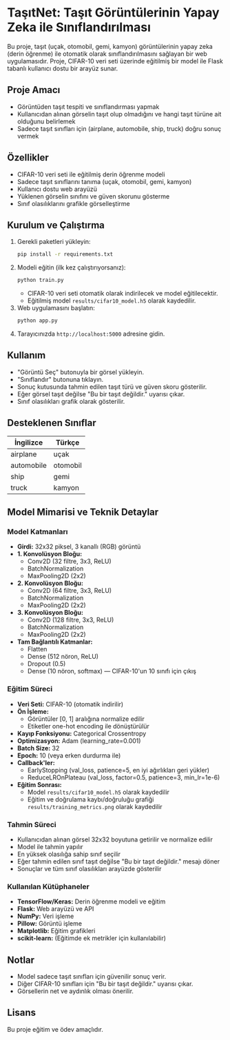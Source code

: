 # TaşıtNet: Taşıt Görüntülerinin Yapay Zeka ile Sınıflandırılması

Bu proje, taşıt (uçak, otomobil, gemi, kamyon) görüntülerinin yapay zeka (derin öğrenme) ile otomatik olarak sınıflandırılmasını sağlayan bir web uygulamasıdır. Proje, CIFAR-10 veri seti üzerinde eğitilmiş bir model ile Flask tabanlı kullanıcı dostu bir arayüz sunar.

## Proje Amacı
- Görüntüden taşıt tespiti ve sınıflandırması yapmak
- Kullanıcıdan alınan görselin taşıt olup olmadığını ve hangi taşıt türüne ait olduğunu belirlemek
- Sadece taşıt sınıfları için (airplane, automobile, ship, truck) doğru sonuç vermek

## Özellikler
- CIFAR-10 veri seti ile eğitilmiş derin öğrenme modeli
- Sadece taşıt sınıflarını tanıma (uçak, otomobil, gemi, kamyon)
- Kullanıcı dostu web arayüzü
- Yüklenen görselin sınıfını ve güven skorunu gösterme
- Sınıf olasılıklarını grafikle görselleştirme

## Kurulum ve Çalıştırma

1. Gerekli paketleri yükleyin:
   ```bash
   pip install -r requirements.txt
   ```
2. Modeli eğitin (ilk kez çalıştırıyorsanız):
   ```bash
   python train.py
   ```
   - CIFAR-10 veri seti otomatik olarak indirilecek ve model eğitilecektir.
   - Eğitilmiş model `results/cifar10_model.h5` olarak kaydedilir.
3. Web uygulamasını başlatın:
   ```bash
   python app.py
   ```
4. Tarayıcınızda `http://localhost:5000` adresine gidin.

## Kullanım
- "Görüntü Seç" butonuyla bir görsel yükleyin.
- "Sınıflandır" butonuna tıklayın.
- Sonuç kutusunda tahmin edilen taşıt türü ve güven skoru gösterilir.
- Eğer görsel taşıt değilse "Bu bir taşıt değildir." uyarısı çıkar.
- Sınıf olasılıkları grafik olarak gösterilir.

## Desteklenen Sınıflar
| İngilizce   | Türkçe    |
|------------|-----------|
| airplane   | uçak      |
| automobile | otomobil  |
| ship       | gemi      |
| truck      | kamyon    |

## Model Mimarisi ve Teknik Detaylar

### Model Katmanları
- **Girdi:** 32x32 piksel, 3 kanallı (RGB) görüntü
- **1. Konvolüsyon Bloğu:**
  - Conv2D (32 filtre, 3x3, ReLU)
  - BatchNormalization
  - MaxPooling2D (2x2)
- **2. Konvolüsyon Bloğu:**
  - Conv2D (64 filtre, 3x3, ReLU)
  - BatchNormalization
  - MaxPooling2D (2x2)
- **3. Konvolüsyon Bloğu:**
  - Conv2D (128 filtre, 3x3, ReLU)
  - BatchNormalization
  - MaxPooling2D (2x2)
- **Tam Bağlantılı Katmanlar:**
  - Flatten
  - Dense (512 nöron, ReLU)
  - Dropout (0.5)
  - Dense (10 nöron, softmax) — CIFAR-10'un 10 sınıfı için çıkış

### Eğitim Süreci
- **Veri Seti:** CIFAR-10 (otomatik indirilir)
- **Ön İşleme:**
  - Görüntüler [0, 1] aralığına normalize edilir
  - Etiketler one-hot encoding ile dönüştürülür
- **Kayıp Fonksiyonu:** Categorical Crossentropy
- **Optimizasyon:** Adam (learning_rate=0.001)
- **Batch Size:** 32
- **Epoch:** 10 (veya erken durdurma ile)
- **Callback'ler:**
  - EarlyStopping (val_loss, patience=5, en iyi ağırlıkları geri yükler)
  - ReduceLROnPlateau (val_loss, factor=0.5, patience=3, min_lr=1e-6)
- **Eğitim Sonrası:**
  - Model `results/cifar10_model.h5` olarak kaydedilir
  - Eğitim ve doğrulama kaybı/doğruluğu grafiği `results/training_metrics.png` olarak kaydedilir

### Tahmin Süreci
- Kullanıcıdan alınan görsel 32x32 boyutuna getirilir ve normalize edilir
- Model ile tahmin yapılır
- En yüksek olasılığa sahip sınıf seçilir
- Eğer tahmin edilen sınıf taşıt değilse "Bu bir taşıt değildir." mesajı döner
- Sonuçlar ve tüm sınıf olasılıkları arayüzde gösterilir

### Kullanılan Kütüphaneler
- **TensorFlow/Keras:** Derin öğrenme modeli ve eğitim
- **Flask:** Web arayüzü ve API
- **NumPy:** Veri işleme
- **Pillow:** Görüntü işleme
- **Matplotlib:** Eğitim grafikleri
- **scikit-learn:** (Eğitimde ek metrikler için kullanılabilir)

## Notlar
- Model sadece taşıt sınıfları için güvenilir sonuç verir.
- Diğer CIFAR-10 sınıfları için "Bu bir taşıt değildir." uyarısı çıkar.
- Görsellerin net ve aydınlık olması önerilir.

## Lisans
Bu proje eğitim ve ödev amaçlıdır. 